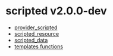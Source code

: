 # scripted v2.0.0-dev
- [provider_scripted](provider_scripted.md)
- [scripted_resource](scripted_resource.md)
- [scripted_data](scripted_data.md)
- [templates functions](templates_functions.md)
